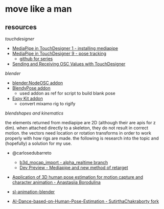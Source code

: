 # move like a man

## resources

*touchdesigner*

- [MediaPipe in TouchDesigner 1 - installing mediapipe](http://www.magicandlove.com/blog/2021/05/20/mediapipe-in-touchdesigner-1/)
- [MediaPipe in TouchDesigner 9 - pose tracking](http://www.magicandlove.com/blog/2021/05/24/mediapipe-in-touchdesigner-9)
    - [github for series](https://github.com/chungbwc/TouchDesigner)
- [Sending and Receiving OSC Values with TouchDesigner](https://matthewragan.com/2013/10/10/sending-and-receiving-osc-values-with-touchdesigner/)

*blender*

- [blender.NodeOSC addon](https://github.com/maybites/blender.NodeOSC)
- [BlendyPose addon](https://github.com/zonkosoft/BlendyPose/blob/main/blendy_pose.py#L64)
    - used addon as ref for script to build blank pose
- [Expy Kit addon](https://github.com/pKrime/Expy-Kit)
    - convert mixamo rig to rigify

*blendshapes and kinematics*

the elements returned from mediapipe are 2D (although their are apis for z dim). when attached directly to a skeleton, they do not result in correct motion. the vectors need location or rotation transforms in order to work properly with how rigs are made. the following is research into the topic and (hopefully) a solution for my use.

- @carlosedubarreto
    - [b3d_mocap_import - alpha_realtime branch](https://github.com/carlosedubarreto/b3d_mocap_import/tree/alpha_realtime)
    - [Dev Preview - Mediapipe and new method of retarget](https://www.patreon.com/posts/dev-preview-and-53711794)

- [Application of 3D human pose estimation for motion capture and character animation - Anastasiia Borodulina](http://jultika.oulu.fi/files/nbnfioulu-201906262670.pdf)

- [sl-animation-blender](https://github.com/lanthaon/sl-animation-blender)
- [AI-Dance-based-on-Human-Pose-Estimation - SutirthaChakraborty fork](https://github.com/SutirthaChakraborty/AI-Dance-based-on-Human-Pose-Estimation)
